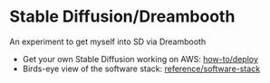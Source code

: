 # Stable Diffusion/Dreambooth

An experiment to get myself into SD via Dreambooth

- Get your own Stable Diffusion working on AWS:
  [how-to/deploy](docs/how-to/deploy.md)
- Birds-eye view of the software stack:
  [reference/software-stack](docs/reference/software-stack.md)
